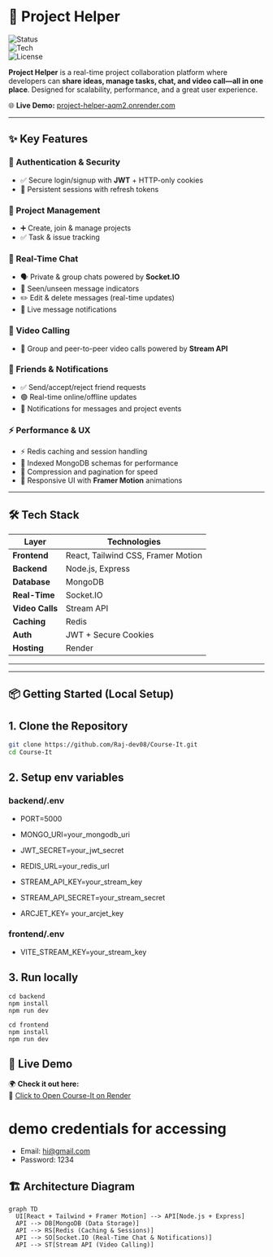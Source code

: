 # 🚀 Project Helper  

![Status](https://img.shields.io/badge/Status-Live-brightgreen)  
![Tech](https://img.shields.io/badge/Tech-React%20%7C%20Node.js%20%7C%20MongoDB%20%7C%20Socket.IO-blue)  
![License](https://img.shields.io/badge/License-MIT-yellow)  

**Project Helper** is a real-time project collaboration platform where developers can **share ideas, manage tasks, chat, and video call—all in one place**. Designed for scalability, performance, and a great user experience.  

🌐 **Live Demo:** [project-helper-aqm2.onrender.com](https://project-helper-aqm2.onrender.com)  

---

## ✨ Key Features  

### 🔐 Authentication & Security  
- ✅ Secure login/signup with **JWT** + HTTP-only cookies  
- 🔄 Persistent sessions with refresh tokens  

### 📁 Project Management  
- ➕ Create, join & manage projects  
- ✅ Task & issue tracking  

### 💬 Real-Time Chat  
- 🗣️ Private & group chats powered by **Socket.IO**  
- 👀 Seen/unseen message indicators  
- ✏️ Edit & delete messages (real-time updates)  
- 🔔 Live message notifications  

### 🎥 Video Calling  
- 👥 Group and peer-to-peer video calls powered by **Stream API**  

### 👥 Friends & Notifications  
- ✅ Send/accept/reject friend requests  
- 🟢 Real-time online/offline updates  
- 🔔 Notifications for messages and project events  

### ⚡ Performance & UX  
- ⚡ Redis caching and session handling  
- 📇 Indexed MongoDB schemas for performance  
- 🔄 Compression and pagination for speed  
- 🎨 Responsive UI with **Framer Motion** animations  

---

## 🛠 Tech Stack  

| Layer           | Technologies                                      |
| --------------- | ------------------------------------------------- |
| **Frontend**    | React, Tailwind CSS, Framer Motion               |
| **Backend**     | Node.js, Express                                 |
| **Database**    | MongoDB                                          |
| **Real-Time**   | Socket.IO                                        |
| **Video Calls** | Stream API                                       |
| **Caching**     | Redis                                            |
| **Auth**        | JWT + Secure Cookies                             |
| **Hosting**     | Render                                           |

---

---
## 📦 Getting Started (Local Setup)

## 1. Clone the Repository

```bash
git clone https://github.com/Raj-dev08/Course-It.git
cd Course-It
```

## 2. Setup env variables 

### backend/.env
- PORT=5000
- MONGO_URI=your_mongodb_uri
- JWT_SECRET=your_jwt_secret
- REDIS_URL=your_redis_url
- STREAM_API_KEY=your_stream_key
- STREAM_API_SECRET=your_stream_secret

- ARCJET_KEY= your_arcjet_key


### frontend/.env
- VITE_STREAM_KEY=your_stream_key

## 3. Run locally 

```
cd backend
npm install
npm run dev
```

```
cd frontend
npm install
npm run dev
```
## 🚀 Live Demo

🌍 **Check it out here:**  
🔗 [Click to Open Course-It on Render](https://course-it-2s22.onrender.com)

# demo credentials for accessing 
- Email: hi@gmail.com
- Password: 1234

## 🏗 Architecture Diagram  

```mermaid
graph TD
  UI[React + Tailwind + Framer Motion] --> API[Node.js + Express]
  API --> DB[MongoDB (Data Storage)]
  API --> RS[Redis (Caching & Sessions)]
  API --> SO[Socket.IO (Real-Time Chat & Notifications)]
  API --> ST[Stream API (Video Calling)]
